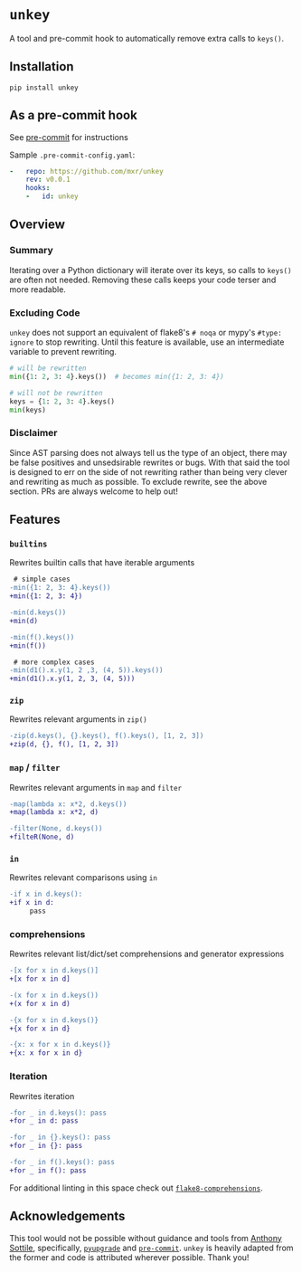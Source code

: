 # `unkey`

A tool and pre-commit hook to automatically remove extra calls to `keys()`.

## Installation

`pip install unkey`

## As a pre-commit hook

See [pre-commit][pre-commit] for instructions

Sample `.pre-commit-config.yaml`:

```yaml
-   repo: https://github.com/mxr/unkey
    rev: v0.0.1
    hooks:
    -   id: unkey
```

## Overview

### Summary

Iterating over a Python dictionary will iterate over its keys, so calls to
`keys()` are often not needed. Removing these calls keeps your code terser and
more readable.

### Excluding Code

`unkey` does not support an equivalent of flake8's `# noqa` or mypy's  `#type:
ignore` to stop rewriting. Until this feature is available, use  an intermediate
variable to prevent rewriting.

```python
# will be rewritten
min({1: 2, 3: 4}.keys())  # becomes min({1: 2, 3: 4})

# will not be rewritten
keys = {1: 2, 3: 4}.keys()
min(keys)
```

### Disclaimer

Since AST parsing does not always tell us the type of an object, there may be
false positives and  unsedsirable rewrites or bugs. With that said the tool is
designed to err on the side of not rewriting rather  than being very clever and
rewriting as much as possible. To exclude rewrite, see the above section. PRs
are always welcome to help out!

## Features

### `builtins`

Rewrites builtin calls that have iterable arguments

```diff
 # simple cases
-min({1: 2, 3: 4}.keys())
+min({1: 2, 3: 4})

-min(d.keys())
+min(d)

-min(f().keys())
+min(f())

 # more complex cases
-min(d1().x.y(1, 2 ,3, (4, 5)).keys())
+min(d1().x.y(1, 2, 3, (4, 5)))
```

### `zip`

Rewrites relevant arguments in `zip()`

```diff
-zip(d.keys(), {}.keys(), f().keys(), [1, 2, 3])
+zip(d, {}, f(), [1, 2, 3])
```

### `map` / `filter`

Rewrites relevant arguments in `map` and `filter`

```diff
-map(lambda x: x*2, d.keys())
+map(lambda x: x*2, d)

-filter(None, d.keys())
+filteR(None, d)
```

### `in`

Rewrites relevant comparisons using `in`

```diff
-if x in d.keys():
+if x in d:
     pass
```

### comprehensions

Rewrites relevant list/dict/set comprehensions and generator expressions

```diff
-[x for x in d.keys()]
+[x for x in d]

-(x for x in d.keys())
+(x for x in d)

-{x for x in d.keys()}
+{x for x in d}

-{x: x for x in d.keys()}
+{x: x for x in d}
```

### Iteration

Rewrites iteration

```diff
-for _ in d.keys(): pass
+for _ in d: pass

-for _ in {}.keys(): pass
+for _ in {}: pass

-for _ in f().keys(): pass
+for _ in f(): pass
```

For additional linting in this space check out [`flake8-comprehensions`][flake8-comprehensions].

## Acknowledgements

This tool would not be possible without guidance and tools from [Anthony
Sottile][asottile], specifically, [`pyupgrade`][pyupgrade] and
[`pre-commit`][pre-commit]. `unkey` is heavily adapted from the former and code
is attributed wherever possible. Thank you!

[asottile]: https://github.com/asottile
[flake8-comprehensions]: https://pypi.org/project/flake8-comprehensions/
[pre-commit]: https://pre-commit.com
[pyupgrade]: https://pypi.org/project/pyupgrade/
